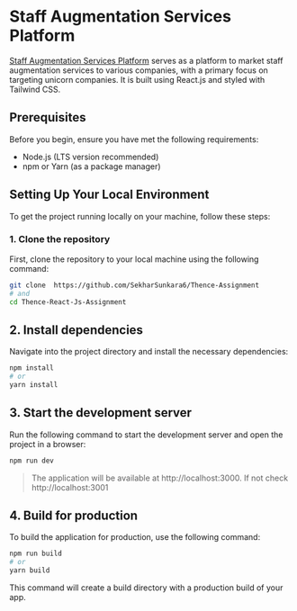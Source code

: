 # Staff Augmentation Services Platform

[Staff Augmentation Services Platform](https://thence-react-js-assignment.vercel.app) serves as a platform to market staff augmentation services to various companies, with a primary focus on targeting unicorn companies. It is built using React.js and styled with Tailwind CSS.

## Prerequisites

Before you begin, ensure you have met the following requirements:
- Node.js (LTS version recommended)
- npm or Yarn (as a package manager)

## Setting Up Your Local Environment

To get the project running locally on your machine, follow these steps:

### 1. Clone the repository

First, clone the repository to your local machine using the following command:

```bash
git clone  https://github.com/SekharSunkara6/Thence-Assignment 
# and
cd Thence-React-Js-Assignment
```


## 2. Install dependencies

Navigate into the project directory and install the necessary dependencies:

```bash
npm install
# or
yarn install
```

## 3. Start the development server

Run the following command to start the development server and open the project in a browser:

```bash
npm run dev
```

> The application will be available at http://localhost:3000. If not check http://localhost:3001
  
## 4. Build for production

To build the application for production, use the following command:

```bash
npm run build
# or
yarn build
```

This command will create a build directory with a production build of your app.




